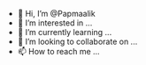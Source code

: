 - 👋 Hi, I’m @Papmaalik
- 👀 I’m interested in ...
- 🌱 I’m currently learning ...
- 💞️ I’m looking to collaborate on ...
- 📫 How to reach me ...

<!---
Papmaalik/Papmaalik is a ✨ special ✨ repository because its `README.md` (this file) appears on your GitHub profile.
You can click the Preview link to take a look at your changes.
--->
